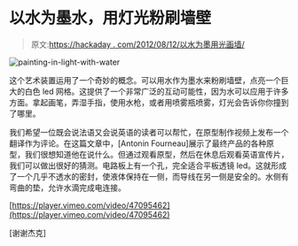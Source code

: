 # 以水为墨水，用灯光粉刷墙壁

> 原文:[https://hackaday . com/2012/08/12/以水为墨用光画墙/](https://hackaday.com/2012/08/12/painting-a-wall-with-light-using-water-as-ink/)

![](../Images/1b8e2ab434709f76aff13ebd238c64f4.png "painting-in-light-with-water")

这个艺术装置运用了一个奇妙的概念。可以用水作为墨水来粉刷墙壁，点亮一个巨大的白色 led 网格。这提供了一个非常广泛的互动可能性，因为水可以应用于许多方面。拿起画笔，弄湿手指，使用水枪，或者用喷雾瓶喷雾，灯光会告诉你你撞到了哪里。

我们希望一位既会说法语又会说英语的读者可以帮忙，在原型制作视频上发布一个翻译作为评论。在这篇文章中，[Antonin Fourneau]展示了最终产品的各种原型，我们很想知道他在说什么。但通过观看原型，然后在休息后观看英语宣传片，我们可以做出很好的猜测。电路板上有一个孔，完全适合平板透镜 led。这就形成了一个几乎不透水的密封，使液体保持在一侧，而导线在另一侧是安全的。水侧有弯曲的垫，允许水滴完成电连接。

[https://player.vimeo.com/video/47095462](https://player.vimeo.com/video/47095462)

[谢谢杰克]